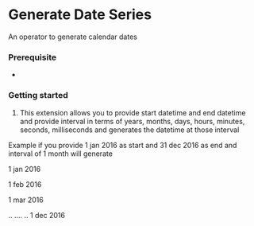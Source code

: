 Generate Date Series
=============================

An operator to generate calendar dates 

### Prerequisite
*

### Getting started
1. This extension allows you to provide start datetime and end datetime and provide interval in terms of years, months, days, hours, minutes, seconds, milliseconds and generates the datetime at those interval

Example if you provide 1 jan 2016 as  start and 31 dec 2016 as end and interval of 1 month will generate 

1 jan 2016

1 feb 2016

1 mar 2016

..
....
..
1 dec 2016